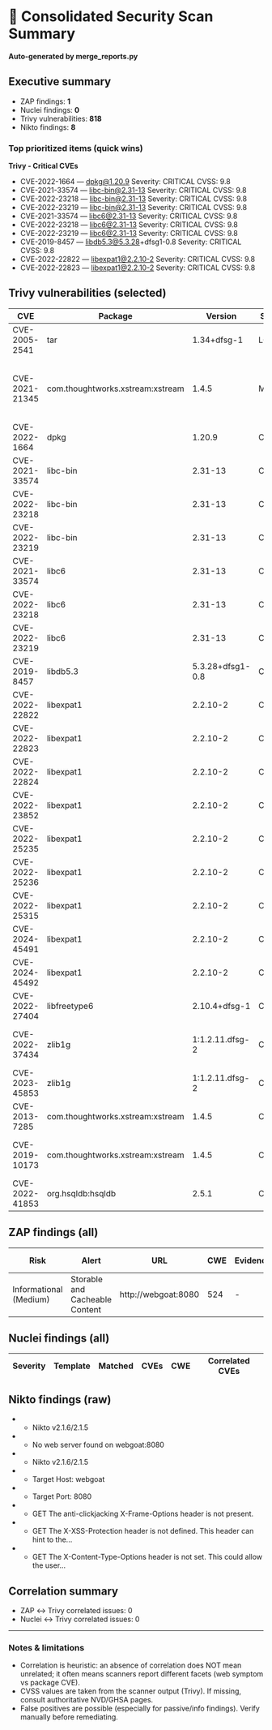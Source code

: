 # 🧭 Consolidated Security Scan Summary

**Auto-generated by merge_reports.py**

## Executive summary

- ZAP findings: **1**
- Nuclei findings: **0**
- Trivy vulnerabilities: **818**
- Nikto findings: **8**

### Top prioritized items (quick wins)

**Trivy - Critical CVEs**

- CVE-2022-1664 — dpkg@1.20.9 Severity: CRITICAL CVSS: 9.8
- CVE-2021-33574 — libc-bin@2.31-13 Severity: CRITICAL CVSS: 9.8
- CVE-2022-23218 — libc-bin@2.31-13 Severity: CRITICAL CVSS: 9.8
- CVE-2022-23219 — libc-bin@2.31-13 Severity: CRITICAL CVSS: 9.8
- CVE-2021-33574 — libc6@2.31-13 Severity: CRITICAL CVSS: 9.8
- CVE-2022-23218 — libc6@2.31-13 Severity: CRITICAL CVSS: 9.8
- CVE-2022-23219 — libc6@2.31-13 Severity: CRITICAL CVSS: 9.8
- CVE-2019-8457 — libdb5.3@5.3.28+dfsg1-0.8 Severity: CRITICAL CVSS: 9.8
- CVE-2022-22822 — libexpat1@2.2.10-2 Severity: CRITICAL CVSS: 9.8
- CVE-2022-22823 — libexpat1@2.2.10-2 Severity: CRITICAL CVSS: 9.8

## Trivy vulnerabilities (selected)

| CVE | Package | Version | Severity | CVSS | CWE |
|-----|---------|---------|----------|------|-----|
| CVE-2005-2541 | tar | 1.34+dfsg-1 | LOW | 10 | - |
| CVE-2021-21345 | com.thoughtworks.xstream:xstream | 1.4.5 | MEDIUM | 9.9 | CWE-94, CWE-502, CWE-78 |
| CVE-2022-1664 | dpkg | 1.20.9 | CRITICAL | 9.8 | CWE-22 |
| CVE-2021-33574 | libc-bin | 2.31-13 | CRITICAL | 9.8 | CWE-416 |
| CVE-2022-23218 | libc-bin | 2.31-13 | CRITICAL | 9.8 | CWE-120 |
| CVE-2022-23219 | libc-bin | 2.31-13 | CRITICAL | 9.8 | CWE-120 |
| CVE-2021-33574 | libc6 | 2.31-13 | CRITICAL | 9.8 | CWE-416 |
| CVE-2022-23218 | libc6 | 2.31-13 | CRITICAL | 9.8 | CWE-120 |
| CVE-2022-23219 | libc6 | 2.31-13 | CRITICAL | 9.8 | CWE-120 |
| CVE-2019-8457 | libdb5.3 | 5.3.28+dfsg1-0.8 | CRITICAL | 9.8 | CWE-125 |
| CVE-2022-22822 | libexpat1 | 2.2.10-2 | CRITICAL | 9.8 | CWE-190 |
| CVE-2022-22823 | libexpat1 | 2.2.10-2 | CRITICAL | 9.8 | CWE-190 |
| CVE-2022-22824 | libexpat1 | 2.2.10-2 | CRITICAL | 9.8 | CWE-190 |
| CVE-2022-23852 | libexpat1 | 2.2.10-2 | CRITICAL | 9.8 | CWE-190 |
| CVE-2022-25235 | libexpat1 | 2.2.10-2 | CRITICAL | 9.8 | CWE-116 |
| CVE-2022-25236 | libexpat1 | 2.2.10-2 | CRITICAL | 9.8 | CWE-668 |
| CVE-2022-25315 | libexpat1 | 2.2.10-2 | CRITICAL | 9.8 | CWE-190 |
| CVE-2024-45491 | libexpat1 | 2.2.10-2 | CRITICAL | 9.8 | CWE-190 |
| CVE-2024-45492 | libexpat1 | 2.2.10-2 | CRITICAL | 9.8 | CWE-190 |
| CVE-2022-27404 | libfreetype6 | 2.10.4+dfsg-1 | CRITICAL | 9.8 | CWE-787 |
| CVE-2022-37434 | zlib1g | 1:1.2.11.dfsg-2 | CRITICAL | 9.8 | CWE-787, CWE-120 |
| CVE-2023-45853 | zlib1g | 1:1.2.11.dfsg-2 | CRITICAL | 9.8 | CWE-190 |
| CVE-2013-7285 | com.thoughtworks.xstream:xstream | 1.4.5 | CRITICAL | 9.8 | CWE-78 |
| CVE-2019-10173 | com.thoughtworks.xstream:xstream | 1.4.5 | CRITICAL | 9.8 | CWE-94, CWE-502 |
| CVE-2022-41853 | org.hsqldb:hsqldb | 2.5.1 | CRITICAL | 9.8 | CWE-470 |

## ZAP findings (all)

| Risk | Alert | URL | CWE | Evidence | Correlated CVEs |
|------|-------|-----|-----|----------|-----------------|
| Informational (Medium) | Storable and Cacheable Content | http://webgoat:8080 | 524 | - | - |

## Nuclei findings (all)

| Severity | Template | Matched | CVEs | CWE | Correlated CVEs |
|----------|----------|---------|------|-----|-----------------|

## Nikto findings (raw)

- - Nikto v2.1.6/2.1.5
- + No web server found on webgoat:8080
- - Nikto v2.1.6/2.1.5
- + Target Host: webgoat
- + Target Port: 8080
- + GET The anti-clickjacking X-Frame-Options header is not present.
- + GET The X-XSS-Protection header is not defined. This header can hint to the...
- + GET The X-Content-Type-Options header is not set. This could allow the user...

## Correlation summary

- ZAP ↔ Trivy correlated issues: 0
- Nuclei ↔ Trivy correlated issues: 0

---
### Notes & limitations

- Correlation is heuristic: an absence of correlation does NOT mean unrelated; it often means scanners report different facets (web symptom vs package CVE).
- CVSS values are taken from the scanner output (Trivy). If missing, consult authoritative NVD/GHSA pages.
- False positives are possible (especially for passive/info findings). Verify manually before remediating.

